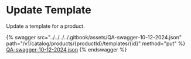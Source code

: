 # Update Template

Update a template for a product.

{% swagger src="../../../../.gitbook/assets/QA-swagger-10-12-2024.json" path="/v1/catalog/products/{productId}/templates/{id}" method="put" %}
[QA-swagger-10-12-2024.json](../../../../.gitbook/assets/QA-swagger-10-12-2024.json)
{% endswagger %}
